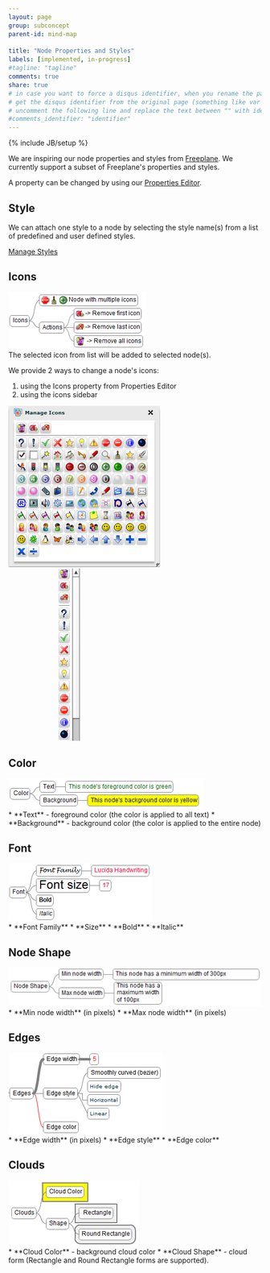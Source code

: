 ```yaml
---
layout: page
group: subconcept
parent-id: mind-map

title: "Node Properties and Styles"
labels: [implemented, in-progress]
#tagline: "tagline"
comments: true
share: true
# in case you want to force a disqus identifier, when you rename the page
# get the disqus identifier from the original page (something like var disqus_identifier = 'ident';),
# uncomment the following line and replace the text between "" with ident
#comments_identifier: "identifier"
---
```


{% include JB/setup %}

We are inspiring our node properties and styles from [Freeplane](http://freeplane.sourceforge.net).
We currently support a subset of Freeplane's properties and styles. 

A property can be changed by using our [Properties Editor](../core/properties_editor.html).

## Style

We can attach one style to a node by selecting the style name(s) from a list of predefined and user defined styles.

[Manage Styles](manage_styles.html)

## Icons

<img class="img-thumbnail center-block pull-right" src="mm_icons2.png"/>

<div markdown="1" class="clearfix">
The selected icon from list will be added to selected node(s).
</div>

We provide 2 ways to change a node's icons:

1. using the Icons property from Properties Editor
2. using the icons sidebar

<p class="text-center">
<img class="img-thumbnail" src="mm_icons1.png"/>
<img class="img-thumbnail" src="mm_icons3.png"  hspace="100"/>
</p>

## Color
<img class="img-thumbnail center-block pull-right" src="mm_color.png"/>

<div markdown="1" class="clearfix">
* **Text** - foreground color (the color is applied to all text)
* **Background** - background color (the color is applied to the entire node)
</div>

## Font

<img class="img-thumbnail center-block pull-right" src="mm_font.png"/>

<div markdown="1" class="clearfix">
* **Font Family**
* **Size** 
* **Bold** 
* **Italic** 
</div>

## Node Shape

<img class="img-thumbnail center-block pull-right" src="mm_node_shape.png"/>

<div markdown="1" class="clearfix">
* **Min node width** (in pixels)
* **Max node width** (in pixels)
</div>

## Edges

<img class="img-thumbnail center-block pull-right" src="mm_edges.png"/>

<div markdown="1" class="clearfix">
* **Edge width** (in pixels)
* **Edge style**
* **Edge color**
</div>

## Clouds

<img class="img-thumbnail center-block pull-right" src="mm_cloud.png"/>

<div markdown="1" class="clearfix">
* **Cloud Color** - background cloud color 
* **Cloud Shape** - cloud form (Rectangle and Round Rectangle forms are supported).
</div>
